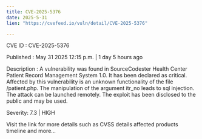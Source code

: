 ```yaml
---
title: CVE-2025-5376
date: 2025-5-31
lien: "https://cvefeed.io/vuln/detail/CVE-2025-5376"

---
```


CVE ID : CVE-2025-5376

Published :  May 31
2025
12:15 p.m. | 1 day
5 hours ago

Description : A vulnerability was found in SourceCodester Health Center Patient Record Management System 1.0. It has been declared as critical. Affected by this vulnerability is an unknown functionality of the file /patient.php. The manipulation of the argument itr_no leads to sql injection. The attack can be launched remotely. The exploit has been disclosed to the public and may be used.

Severity: 7.3 | HIGH

Visit the link for more details
such as CVSS details
affected products
timeline
and more...

